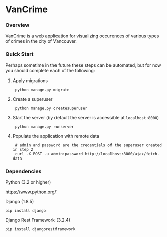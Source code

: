 # VanCrime

### Overview

VanCrime is a web application for visualizing occurences of various types of crimes in the city of Vancouver.

### Quick Start

Perhaps sometime in the future these steps can be automated, but for now you should complete each of the following:

1. Apply migrations
    
        python manage.py migrate

2. Create a superuser

        python manage.py createsuperuser

3. Start the server (by default the server is accessible at `localhost:8000`)

        python manage.py runserver

4. Populate the application with remote data
        
        # admin and password are the credentials of the superuser created in step 2
        curl -X POST -u admin:password http://localhost:8000/ajax/fetch-data

### Dependencies
Python (3.2 or higher)

https://www.python.org/

Django (1.8.5)

    pip install django

Django Rest Framework (3.2.4)

    pip install djangorestframework
